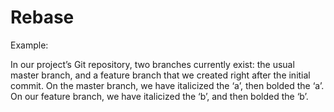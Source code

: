 # Rebase




Example:

In our project’s Git repository, two branches currently exist: the usual master branch, and a feature branch that we created right after the initial commit. On the master branch, we have italicized the ‘a’, then bolded the ‘a’. On our feature branch, we have italicized the ‘b’, and then bolded the ‘b’.

